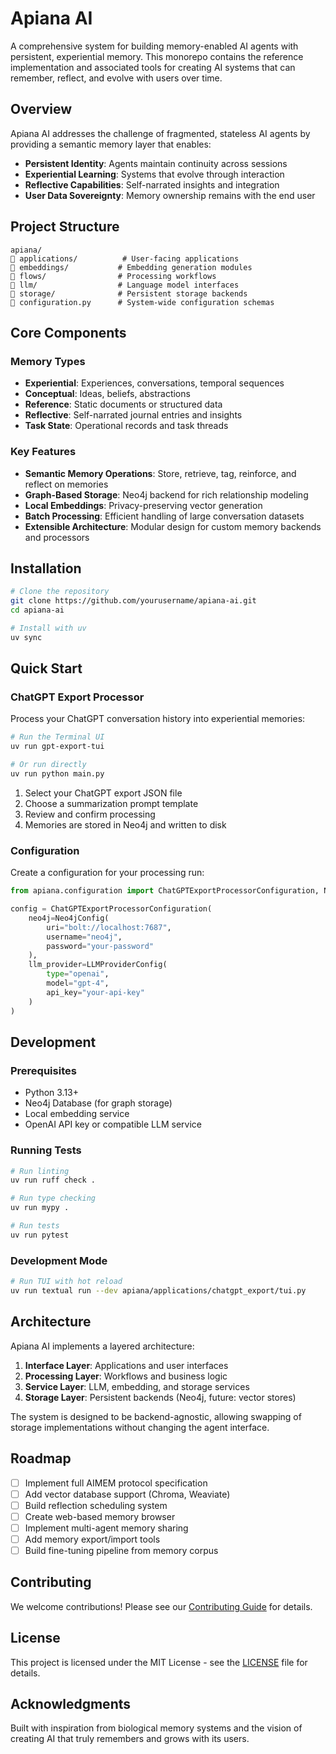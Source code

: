 # Apiana AI

A comprehensive system for building memory-enabled AI agents with persistent, experiential memory. This monorepo contains the reference implementation and associated tools for creating AI systems that can remember, reflect, and evolve with users over time.

## Overview

Apiana AI addresses the challenge of fragmented, stateless AI agents by providing a semantic memory layer that enables:
- **Persistent Identity**: Agents maintain continuity across sessions
- **Experiential Learning**: Systems that evolve through interaction
- **Reflective Capabilities**: Self-narrated insights and integration
- **User Data Sovereignty**: Memory ownership remains with the end user

## Project Structure

```
apiana/
   applications/          # User-facing applications
   embeddings/           # Embedding generation modules
   flows/                # Processing workflows
   llm/                  # Language model interfaces
   storage/              # Persistent storage backends
   configuration.py      # System-wide configuration schemas
```

## Core Components

### Memory Types
- **Experiential**: Experiences, conversations, temporal sequences
- **Conceptual**: Ideas, beliefs, abstractions  
- **Reference**: Static documents or structured data
- **Reflective**: Self-narrated journal entries and insights
- **Task State**: Operational records and task threads

### Key Features
- **Semantic Memory Operations**: Store, retrieve, tag, reinforce, and reflect on memories
- **Graph-Based Storage**: Neo4j backend for rich relationship modeling
- **Local Embeddings**: Privacy-preserving vector generation
- **Batch Processing**: Efficient handling of large conversation datasets
- **Extensible Architecture**: Modular design for custom memory backends and processors

## Installation

```bash
# Clone the repository
git clone https://github.com/yourusername/apiana-ai.git
cd apiana-ai

# Install with uv
uv sync
```

## Quick Start

### ChatGPT Export Processor

Process your ChatGPT conversation history into experiential memories:

```bash
# Run the Terminal UI
uv run gpt-export-tui

# Or run directly
uv run python main.py
```

1. Select your ChatGPT export JSON file
2. Choose a summarization prompt template
3. Review and confirm processing
4. Memories are stored in Neo4j and written to disk

### Configuration

Create a configuration for your processing run:

```python
from apiana.configuration import ChatGPTExportProcessorConfiguration, Neo4jConfig

config = ChatGPTExportProcessorConfiguration(
    neo4j=Neo4jConfig(
        uri="bolt://localhost:7687",
        username="neo4j",
        password="your-password"
    ),
    llm_provider=LLMProviderConfig(
        type="openai",
        model="gpt-4",
        api_key="your-api-key"
    )
)
```

## Development

### Prerequisites
- Python 3.13+
- Neo4j Database (for graph storage)
- Local embedding service
- OpenAI API key or compatible LLM service

### Running Tests
```bash
# Run linting
uv run ruff check .

# Run type checking  
uv run mypy .

# Run tests
uv run pytest
```

### Development Mode
```bash
# Run TUI with hot reload
uv run textual run --dev apiana/applications/chatgpt_export/tui.py
```

## Architecture

Apiana AI implements a layered architecture:

1. **Interface Layer**: Applications and user interfaces
2. **Processing Layer**: Workflows and business logic
3. **Service Layer**: LLM, embedding, and storage services
4. **Storage Layer**: Persistent backends (Neo4j, future: vector stores)

The system is designed to be backend-agnostic, allowing swapping of storage implementations without changing the agent interface.

## Roadmap

- [ ] Implement full AIMEM protocol specification
- [ ] Add vector database support (Chroma, Weaviate)
- [ ] Build reflection scheduling system
- [ ] Create web-based memory browser
- [ ] Implement multi-agent memory sharing
- [ ] Add memory export/import tools
- [ ] Build fine-tuning pipeline from memory corpus

## Contributing

We welcome contributions! Please see our [Contributing Guide](CONTRIBUTING.md) for details.

## License

This project is licensed under the MIT License - see the [LICENSE](LICENSE) file for details.

## Acknowledgments

Built with inspiration from biological memory systems and the vision of creating AI that truly remembers and grows with its users.